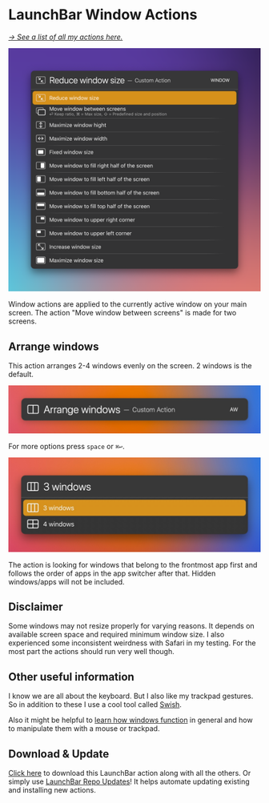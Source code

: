 # LaunchBar Window Actions

*[→ See a list of all my actions here.](https://ptujec.github.io/launchbar)* 

<img src="windowactions.png" width="745"/> 

Window actions are applied to the currently active window on your main screen. The action "Move window between screens" is made for two screens.

## Arrange windows

This action arranges 2-4 windows evenly on the screen. 2 windows is the default.  

<img src="01.jpg" width="623"/> 

For more options press `space` or `⌘↩`.

<img src="02.jpg" width="623"/> 

The action is looking for windows that belong to the frontmost app first and follows the order of apps in the app switcher after that. Hidden windows/apps will not be included. 

## Disclaimer 

Some windows may not resize properly for varying reasons. It depends on available screen space and required minimum window size. I also experienced some inconsistent weirdness with Safari in my testing. For the most part the actions should run very well though. 

## Other useful information

I know we are all about the keyboard. But I also like my trackpad gestures. So in addition to these I use a cool tool called [Swish](https://highlyopinionated.co/swish/). 

Also it might be helpful to [learn how windows function](https://macmost.com/a-beginners-guide-to-resizing-mac-windows.html) in general and how to manipulate them with a mouse or trackpad. 

## Download & Update

[Click here](https://github.com/Ptujec/LaunchBar/archive/refs/heads/master.zip) to download this LaunchBar action along with all the others. Or simply use [LaunchBar Repo Updates](https://github.com/Ptujec/LaunchBar/tree/master/LB-Repo-Updates#launchbar-repo-updates-action)! It helps automate updating existing and installing new actions.

